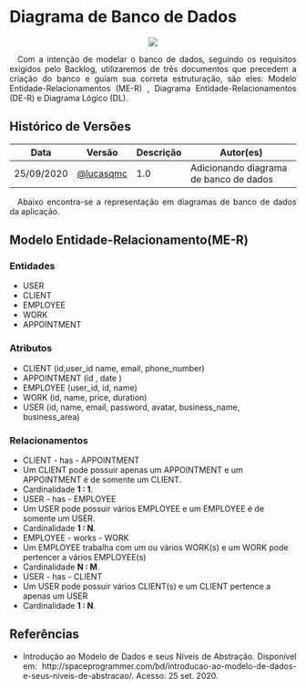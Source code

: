 # Diagrama de Banco de Dados

<div style="display: flex; justify-content: center; align-items:center;">
    <img src="https://unbarqdsw.github.io/2020.1_G11_SYA/assets/modelagem/diagram.png">
</div>

<p align="justify">&emsp;Com a intenção de modelar o banco de dados, seguindo os requisitos exigidos pelo Backlog, utilizaremos de três documentos que precedem a criação do banco e guiam sua correta estruturação, são eles: Modelo Entidade-Relacionamentos (ME-R) , Diagrama Entidade-Relacionamentos (DE-R) e Diagrama Lógico (DL).</p>

## **Histórico de Versões**
Data | Versão | Descrição | Autor(es) 
---- | ----------- | ------ | ---------
25/09/2020 | [@lucasqmc](http://github.com/lucasqmc)| 1.0 | Adicionando diagrama de banco de dados|
 
<p align="justify">&emsp;Abaixo encontra-se a representação em diagramas de banco de dados da aplicação.</p>

## **Modelo Entidade-Relacionamento(ME-R)**

### **Entidades**

* USER
* CLIENT
* EMPLOYEE
* WORK
* APPOINTMENT


### **Atributos**

* CLIENT (id,user_id name, email, phone_number)
* APPOINTMENT (id , date ) 
* EMPLOYEE (user_id, id, name)
* WORK (id, name, price, duration)
* USER (id, name, email, password, avatar, business_name, business_area)

### **Relacionamentos**

* CLIENT - has - APPOINTMENT
 * Um CLIENT pode possuir apenas um APPOINTMENT e um APPOINTMENT é de somente um CLIENT.
 * Cardinalidade **1 : 1**.
* USER - has - EMPLOYEE
 * Um USER pode possuir vários EMPLOYEE e um EMPLOYEE é de somente um USER.
 * Cardinalidade **1 : N**.
* EMPLOYEE - works - WORK
 * Um EMPLOYEE trabalha com um ou vários WORK(s) e um WORK pode pertencer a vários EMPLOYEE(s)
 * Cardinalidade **N : M**.
* USER - has - CLIENT
 * Um USER pode possuir vários CLIENT(s) e um CLIENT pertence a apenas um USER 
 * Cardinalidade **1 : N**.

## **Referências**
 * <p align="justify">Introdução ao Modelo de Dados e seus Níveis de Abstração. Disponível em: http://spaceprogrammer.com/bd/introducao-ao-modelo-de-dados-e-seus-niveis-de-abstracao/. Acesso: 25 set. 2020.</p>
